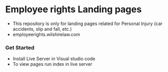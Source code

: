 # Employee rights Landing pages
- This repository is only for landing pages related for Personal Injury (car accidents, slip and fall, etc.) 
- employeerights.wilshirelaw.com

### Get Started

- Install Live Server in Visual studio code
- To view pages run index in live server
